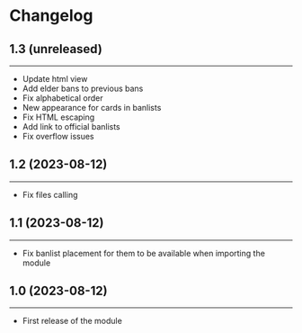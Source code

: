 Changelog
=========

## 1.3 (unreleased)
-------------------

- Update html view
- Add elder bans to previous bans
- Fix alphabetical order
- New appearance for cards in banlists
- Fix HTML escaping
- Add link to official banlists
- Fix overflow issues


## 1.2 (2023-08-12)
-------------------

- Fix files calling


## 1.1 (2023-08-12)
-------------------

- Fix banlist placement for them to be available when importing the module


## 1.0 (2023-08-12)
----------------

- First release of the module
